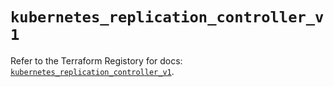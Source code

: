 # `kubernetes_replication_controller_v1`

Refer to the Terraform Registory for docs: [`kubernetes_replication_controller_v1`](https://registry.terraform.io/providers/hashicorp/kubernetes/2.24.0/docs/resources/replication_controller_v1).
